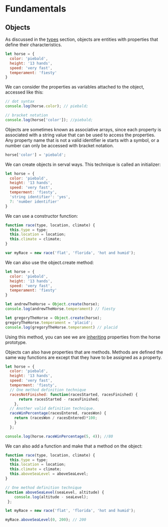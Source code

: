 # Fundamentals

## Objects

As discussed in the [types](../overview/types-data-types.md#object) section, objects are entities with properties that define their characteristics.

```javascript
let horse = {
  color: 'piebald',
  height: '13 hands',
  speed: 'very fast',
  temperament: 'fiesty'
}
```

We can consider the properties as variables attached to the object, accessed like this:

```javascript
// dot syntax
console.log(horse.color); // piebald;

// bracket notation
console.log(horse['color']); //piebald;
```

Objects are sometimes known as associative arrays, since each property is associated with a string value that can be used to access the properties. Any property name that is not a valid identifier ie starts with a symbol, or a number can only be accessed with bracket notation.

```javascript
horse['color'] = 'piebald';
```

We can create objects in serval ways. This technique is called an initializer:

```javascript
let horse = {
  color: 'piebald',
  height: '13 hands',
  speed: 'very fast',
  temperment: 'fiesty',
  'string identifier': 'yes',
  7: 'number identifier'
}
```

We can use a constructor function:

```javascript
function race(type, location, climate) {
  this.type = type;
  this.location = location;
  this.climate = climate;
}

var myRace = new race('flat', 'florida', 'hot and humid');
```

We can also use the object.create method:

```javascript
let horse = {
  color: 'piebald',
  height: '13 hands',
  speed: 'very fast',
  temperament: 'fiesty'
}

let andrewTheHorse = Object.create(horse);
console.log(andrewTheHorse.temperament) // fiesty

let gregoryTheHorse = Object.create(horse);
gregoryTheHorse.temperament = 'placid';
console.log(gregoryTheHorse.temperament) // placid
```

Using this method, you can see we are [inheriting](../overview/prototypes-inheritance.md) properties from the horse prototype.

Objects can also have properties that are methods. Methods are defined the same way functions are except that they have to be assigned as a property.

```javascript
let horse = {
  color: 'piebald',
  height: '13 hands',
  speed: 'very fast',
  temperment: 'fiesty',
  // One method definition technique
  racesNotFinished: function(racesStarted, racesFinished) {
      return racesStarted - racesFinished;
    },
  // Another valid definition technique.
  raceWinPercentage(racesEntered, racesWon) {
    return (racesWon / racesEntered)*100;
    }
  };

console.log(horse.raceWinPercentage(5, 4)); //80
```

We can also add a function and make that a method on the object:

```javascript
function race(type, location, climate) {
  this.type = type;
  this.location = location;
  this.climate = climate;
  this.aboveSeaLevel = aboveSeaLevel;
}

// One method definition technique
function aboveSeaLevel(seaLevel, altitude) {
    console.log(altitude - seaLevel);
 };

let myRace = new race('flat', 'florida', 'hot and humid');

myRace.aboveSeaLevel(0, 200); // 200
```


